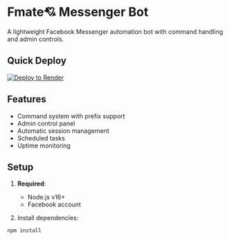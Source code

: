 # Fmate💘 Messenger Bot

A lightweight Facebook Messenger automation bot with command handling and admin controls.

## Quick Deploy

[![Deploy to Render](https://render.com/images/deploy-to-render-button.svg)](https://render.com/deploy)

## Features

- Command system with prefix support
- Admin control panel
- Automatic session management
- Scheduled tasks
- Uptime monitoring

## Setup

1. **Required**:
   - Node.js v16+
   - Facebook account

2. Install dependencies:
```bash
npm install
